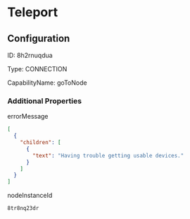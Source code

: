 # Teleport
## Configuration
ID:  8h2rnuqdua

Type: CONNECTION 

CapabilityName: goToNode






### Additional Properties
errorMessage
```json 
[
  {
    "children": [
      {
        "text": "Having trouble getting usable devices."
      }
    ]
  }
]
```


nodeInstanceId
```string 
8tr8nq23dr
```




